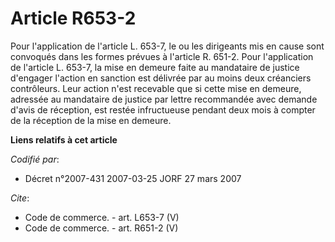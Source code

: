 # Article R653-2

Pour l'application de l'article L. 653-7, le ou les dirigeants mis en cause sont convoqués dans les formes prévues à
l'article R. 651-2. Pour l'application de l'article L. 653-7, la mise en demeure faite au mandataire de justice d'engager
l'action en sanction est délivrée par au moins deux créanciers contrôleurs. Leur action n'est recevable que si cette mise en
demeure, adressée au mandataire de justice par lettre recommandée avec demande d'avis de réception, est restée infructueuse
pendant deux mois à compter de la réception de la mise en demeure.

**Liens relatifs à cet article**

_Codifié par_:

  - Décret n°2007-431 2007-03-25 JORF 27 mars 2007

_Cite_:

  - Code de commerce. - art. L653-7 (V)
  - Code de commerce. - art. R651-2 (V)
